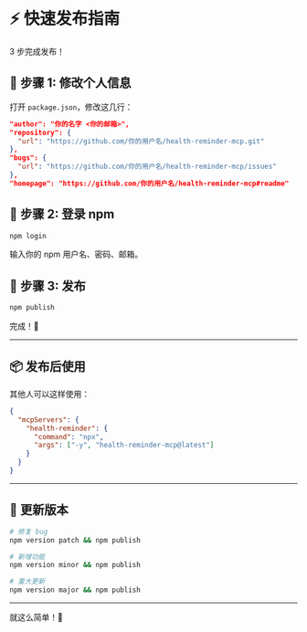 # ⚡ 快速发布指南

3 步完成发布！

## 📝 步骤 1: 修改个人信息

打开 `package.json`，修改这几行：

```json
"author": "你的名字 <你的邮箱>",
"repository": {
  "url": "https://github.com/你的用户名/health-reminder-mcp.git"
},
"bugs": {
  "url": "https://github.com/你的用户名/health-reminder-mcp/issues"
},
"homepage": "https://github.com/你的用户名/health-reminder-mcp#readme"
```

## 🔐 步骤 2: 登录 npm

```bash
npm login
```

输入你的 npm 用户名、密码、邮箱。

## 🚀 步骤 3: 发布

```bash
npm publish
```

完成！🎉

---

## 📦 发布后使用

其他人可以这样使用：

```json
{
  "mcpServers": {
    "health-reminder": {
      "command": "npx",
      "args": ["-y", "health-reminder-mcp@latest"]
    }
  }
}
```

---

## 🔄 更新版本

```bash
# 修复 bug
npm version patch && npm publish

# 新增功能
npm version minor && npm publish

# 重大更新
npm version major && npm publish
```

---

就这么简单！💪




